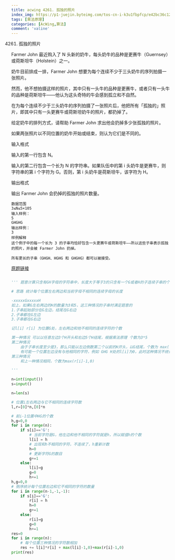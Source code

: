 ```yaml
---
title: acwing 4261. 孤独的照片
index_img: https://p1-juejin.byteimg.com/tos-cn-i-k3u1fbpfcp/e42bc36c123847c5b40f3cdaba9af06b~tplv-k3u1fbpfcp-watermark.image
tags: [乘法原理]
categories: [AcWing,算法]
comment: 'valine'
---
```



4261. 孤独的照片
 

Farmer John 最近购入了 N 头新的奶牛，每头奶牛的品种是更赛牛（Guernsey）或荷斯坦牛（Holstein）之一。

奶牛目前排成一排，Farmer John 想要为每个连续不少于三头奶牛的序列拍摄一张照片。

然而，他不想拍摄这样的照片，其中只有一头牛的品种是更赛牛，或者只有一头牛的品种是荷斯坦牛——他认为这头奇特的牛会感到孤立和不自然。

在为每个连续不少于三头奶牛的序列拍摄了一张照片后，他把所有「孤独的」照片，即其中只有一头更赛牛或荷斯坦奶牛的照片，都扔掉了。

给定奶牛的排列方式，请帮助 Farmer John 求出他会扔掉多少张孤独的照片。

如果两张照片以不同位置的奶牛开始或结束，则认为它们是不同的。

输入格式

输入的第一行包含 N。

输入的第二行包含一个长为 N 的字符串。如果队伍中的第 i 头奶牛是更赛牛，则字符串的第 i 个字符为 G。否则，第 i 头奶牛是荷斯坦牛，该字符为 H。

输出格式

输出 Farmer John 会扔掉的孤独的照片数量。
```
数据范围
3≤N≤5×105
输入样例：
5
GHGHG
输出样例：
3
样例解释
这个例子中的每一个长为 3 的子串均恰好包含一头更赛牛或荷斯坦牛——所以这些子串表示孤独的照片，并会被 Farmer John 扔掉。

所有更长的子串（GHGH、HGHG 和 GHGHG）都可以被接受。
```
[原题链接](https://www.acwing.com/problem/content/description/4264/)

```py

''' 题意计算只含有GH字母的字符串中，长度大于等于3的只含有一个G或者H的子连续子串的个数

# 思路 统计每个位置左右两边和当前字母不相同的连续字母的长度

-xxxxxGxxxxxH
如上，如果G左右两边的H的数量为3和5，这三种情况的子串时满足题意的
1.子串起始部分在G左边，结尾在G右边  
2.子串都在G左边
3.子串都在G右边

记l[i] r[i] 为位置G处，左右两边和他不相同的连续字符的个数

第一种情况 可以以任意左边3个H开头和右边5个H结尾，根据乘法原理 个数为3*5
第二种情况 
    由于子串长度至少是3，那么只能以左边倒数第二个以前的H开头，以G结尾，个数为 max(l[i]-1,0) 
    有可能一个位置左边没有与他相同的字符，例如 GHG H处的l[i]为0，此时这种情况不统计，防止l[i]-1=-1导致结果错误，所以取0
第三种情况
    和上一种情况相同，个数为max(r[i]-1,0)

'''

n=int(input())
s=input()

n=len(s)

# 位置i左右两边与它不相同的连续字符数
l,r=[0]*n,[0]*n

# 前i-1位置中HG的个数
h,g=0,0
for i in range(n):
    if s[i]=='G':
        # 当前字符是G，他左边和他不相同的字符就是h，所以赋值h的个数
        l[i] = h
        # 出现和h不相同的字符，不连续了，h重新计数
        h=0
        # 更新字符G的数目
        g+=1
    else:
        l[i]=g
        g=0
        h+=1
h,g=0,0
# 倒序统计每个位置右边和它不相同的字符的数量
for i in range(n-1,-1,-1):
    if s[i]=='G':
        r[i] = h
        h=0
        g+=1
    else:
        r[i]=g
        g=0
        h+=1
res=0
for i in range(n):
    # 每个位置三种情况的字符数相加
    res += l[i]*r[i] + max(l[i]-1,0)+max(r[i]-1,0)
print(res)
```  